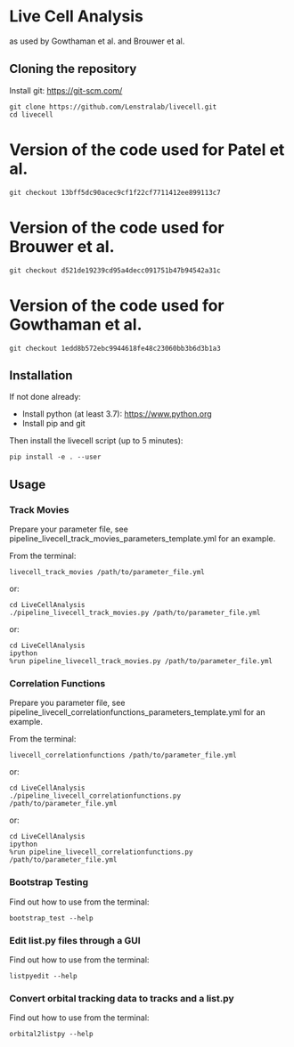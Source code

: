 # Live Cell Analysis
as used by Gowthaman et al. and Brouwer et al.

## Cloning the repository
Install git: https://git-scm.com/

    git clone https://github.com/Lenstralab/livecell.git
    cd livecell

# Version of the code used for Patel et al.
    git checkout 13bff5dc90acec9cf1f22cf7711412ee899113c7

# Version of the code used for Brouwer et al.
    git checkout d521de19239cd95a4decc091751b47b94542a31c

# Version of the code used for Gowthaman et al.
    git checkout 1edd8b572ebc9944618fe48c23060bb3b6d3b1a3

## Installation
If not done already:
- Install python (at least 3.7): https://www.python.org
- Install pip and git

Then install the livecell script (up to 5 minutes):

    pip install -e . --user

## Usage
### Track Movies
Prepare your parameter file, see pipeline_livecell_track_movies_parameters_template.yml for an example.

From the terminal:

    livecell_track_movies /path/to/parameter_file.yml

or:
    
    cd LiveCellAnalysis
    ./pipeline_livecell_track_movies.py /path/to/parameter_file.yml
or:
   
    cd LiveCellAnalysis
    ipython
    %run pipeline_livecell_track_movies.py /path/to/parameter_file.yml

### Correlation Functions
Prepare you parameter file, see pipeline_livecell_correlationfunctions_parameters_template.yml for an example.

From the terminal:

    livecell_correlationfunctions /path/to/parameter_file.yml
or:

    cd LiveCellAnalysis
    ./pipeline_livecell_correlationfunctions.py /path/to/parameter_file.yml
or:
   
    cd LiveCellAnalysis
    ipython
    %run pipeline_livecell_correlationfunctions.py /path/to/parameter_file.yml

### Bootstrap Testing
Find out how to use from the terminal:

    bootstrap_test --help

### Edit list.py files through a GUI
Find out how to use from the terminal:

    listpyedit --help

### Convert orbital tracking data to tracks and a list.py
Find out how to use from the terminal:

    orbital2listpy --help
